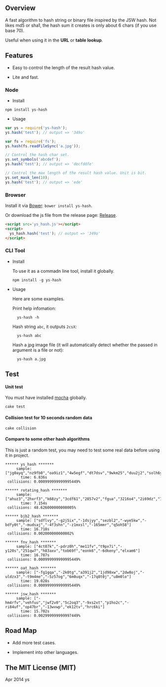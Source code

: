 ## Overview

A fast algorithm to hash string or binary file inspired by the JSW hash.
Not likes md5 or sha1, the hash sum it creates is only about 6 chars (if you use base 70).

Useful when using it in the **URL** or **table lookup**.

## Features

* Easy to control the length of the result hash value.

* Lite and fast.

### Node

* Install

 ```shell
 npm install ys-hash
 ```

* Usage

 ```javascript
 var ys = require('ys-hash');
 ys.hash('test'); // output => '349o'

 var fs = require('fs');
 ys.hash(fs.readFileSync('a.jpg'));

 // Control the hash char set.
 ys.set_symbols('abcdef');
 ys.hash('test'); // output => 'decfddfe'

 // Control the max length of the result hash value. Unit is bit.
 ys.set_mask_len(10);
 ys.hash('test'); // output => 'ede'
 ```

### Browser

Install it via [Bower][2]: `bower install ys-hash`.

Or download the js file from the release page: [Release][1].

```html
<script src='ys_hash.js'></script>
<script>
  ys_hash.hash('test'); // output => '349o'
</script>
```


### CLI Tool

* Install

  To use it as a commadn line tool, install it globally.

      npm install -g ys-hash

* Usage

  Here are some examples.

  Print help infomation:

        ys-hash -h

  Hash string `abc`, it outputs `2csX`:

        ys-hash abc

  Hash a jpg image file (it will automatically detect whether the passed in argument is a file or not):

        ys-hash a.jpg

## Test

#### Unit test

You must have installed [mocha](http://visionmedia.github.io/mocha/) globally.

    cake test

#### Collision test for 10 seconds random data

    cake collision

#### Compare to some other hash algorithms

This is just a random test, you may need to test some real data before using it in project.

```
****** ys_hash *******
     sample: ["jg0ayq","nz9fb0","oa9iz1","4w5egf","dt7dsv","9wkm25","duu2j2","solh6y","z6rnbl","aa8ebp","g568a2"]
       time: 6.836s
 collisions: 0.000999999999995449%

****** rotating_hash *******
     sample: ["ahuz3","2hxrf3","k68zy","3cdf61","2857v2","fgua","3216o4","2i69dz","1ehpfn","1y46pv","3m1r0h"]
       time: 7.154s
 collisions: 48.626000000000005%

****** bjb2_hash *******
     sample: ["sdflvy","-g2j5ix","-1dsjyy","sezbl2","-wye5kw","-bdfy0t","-mudsaj","-4f3shn","-z1mxsl","-165mmr","q5oh58"]
       time: 16.718s
 collisions: 0.002000000000002%

****** fnv_hash *******
     sample: ["4ct07k","-pdrz0h","me11fv","t9px7i","-y120s","251qw7","h83axv","tob69f","eonk6","-6dkeny","elxam6"]
       time: 16.787s
 collisions: 0.000999999999995449%

****** oat_hash *******
     sample: ["-fg1gqa","-2k0tg","a391j2","1jd98xw","2dw8oj","-uldzx3","-t9m4me","-5z57og","6m0uqx","-17q8t0j","u8m0lo"]
       time: 19.028s
 collisions: 0.000999999999995449%

****** jsw_hash *******
     sample: ["-hm4rfv","vehfuu","jwf2v0","5c2oq3","-9xs2xt","p1ho2c","-ri84uf","op47br","-13wvwp","ek12tv","hrc6ki"]
       time: 15.702s
 collisions: 0.002999999999997449%
```

## Road Map

* Add more test cases.

* Implement into other languages.

## The MIT License (MIT)

Apr 2014 ys


  [1]: https://github.com/ysmood/ys-hash/releases
  [2]: https://github.com/bower/bower
